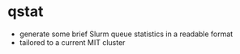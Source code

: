 # qstat
* generate some brief Slurm queue statistics in a readable format
* tailored to a current MIT cluster
